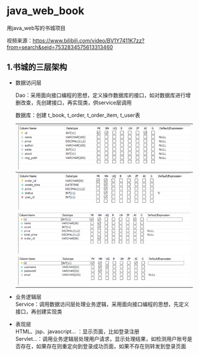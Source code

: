 # java_web_book  

用java_web写的书城项目    

视频来源：https://www.bilibili.com/video/BV1Y7411K7zz?from=search&seid=7532834575613313460    

## 1.书城的三层架构  
- 数据访问层  
  
   Dao：采用面向接口编程的思想，定义操作数据库的接口，如对数据库进行增删改查，先创建接口，再实现类，供service层调用  
   
   数据库：创建 t_book, t_order, t_order_item, t_user表  
   
   | ![t_book](https://github.com/xyming108/java_web_book/blob/master/t_book.png) |
   | ------------------------------------------------------------ |
   | ![t_orde](https://github.com/xyming108/java_web_book/blob/master/t_order.png) |
   | ![t_order_item](https://github.com/xyming108/java_web_book/blob/master/t_order_item.png) |
   | ![t_user](https://github.com/xyming108/java_web_book/blob/master/t_user.png) |
   
- 业务逻辑层  
   Service：调用数据访问层处理业务逻辑，采用面向接口编程的思想，先定义接口，再创建实现类  

- 表现层  
   HTML、jsp、javascript... ：显示页面，比如登录注册  
   Servlet...：调用业务逻辑层处理用户请求，显示处理结果，如检测用户账号是否存在，如果存在则重定向到登录成功页面，如果不存在则转发到登录页面  

